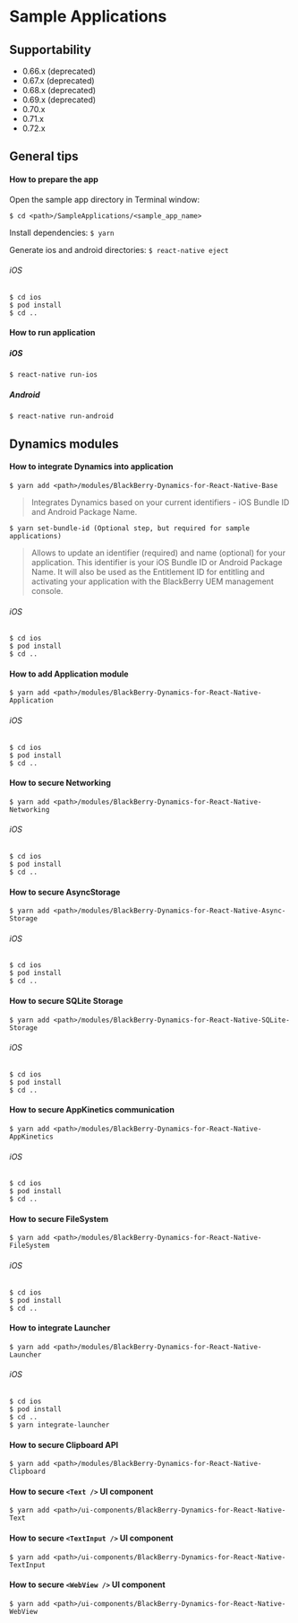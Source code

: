 # Sample Applications

## Supportability
 - 0.66.x (deprecated)
 - 0.67.x (deprecated)
 - 0.68.x (deprecated)
 - 0.69.x (deprecated)
 - 0.70.x
 - 0.71.x
 - 0.72.x

## General tips

#### How to prepare the app
Open the sample app directory in Terminal window:

`$ cd <path>/SampleApplications/<sample_app_name>`

Install dependencies:
`$ yarn`

Generate ios and android directories:
`$ react-native eject`

###### iOS
`$ cd ios`  
`$ pod install`  
`$ cd ..`

#### How to run application

##### iOS

`$ react-native run-ios`

##### Android

`$ react-native run-android`

## Dynamics modules

#### How to integrate Dynamics into application
	$ yarn add <path>/modules/BlackBerry-Dynamics-for-React-Native-Base

> Integrates Dynamics based on your current identifiers - iOS Bundle ID and Android Package Name.

	$ yarn set-bundle-id (Optional step, but required for sample applications)

> Allows to update an identifier (required) and name (optional) for your application. This identifier is your iOS Bundle ID or Android Package Name. It will also be used as the Entitlement ID for entitling and activating your application with the BlackBerry UEM management console.
###### iOS
	$ cd ios
	$ pod install
	$ cd ..

#### How to add Application module
	$ yarn add <path>/modules/BlackBerry-Dynamics-for-React-Native-Application
###### iOS
	$ cd ios
	$ pod install
	$ cd ..

#### How to secure Networking
	$ yarn add <path>/modules/BlackBerry-Dynamics-for-React-Native-Networking
###### iOS
	$ cd ios
	$ pod install
	$ cd ..

#### How to secure AsyncStorage
	$ yarn add <path>/modules/BlackBerry-Dynamics-for-React-Native-Async-Storage
###### iOS
	$ cd ios
	$ pod install
	$ cd ..

#### How to secure SQLite Storage
	$ yarn add <path>/modules/BlackBerry-Dynamics-for-React-Native-SQLite-Storage
###### iOS
	$ cd ios
	$ pod install
	$ cd ..

#### How to secure AppKinetics communication
	$ yarn add <path>/modules/BlackBerry-Dynamics-for-React-Native-AppKinetics
###### iOS
	$ cd ios
	$ pod install
	$ cd ..

#### How to secure FileSystem
	$ yarn add <path>/modules/BlackBerry-Dynamics-for-React-Native-FileSystem
###### iOS
	$ cd ios
	$ pod install
	$ cd ..

#### How to integrate Launcher
	$ yarn add <path>/modules/BlackBerry-Dynamics-for-React-Native-Launcher
###### iOS
	$ cd ios
	$ pod install
	$ cd ..
	$ yarn integrate-launcher

#### How to secure Clipboard API
	$ yarn add <path>/modules/BlackBerry-Dynamics-for-React-Native-Clipboard

#### How to secure `<Text />` UI component
	$ yarn add <path>/ui-components/BlackBerry-Dynamics-for-React-Native-Text

#### How to secure `<TextInput />` UI component
	$ yarn add <path>/ui-components/BlackBerry-Dynamics-for-React-Native-TextInput

#### How to secure `<WebView />` UI component
	$ yarn add <path>/ui-components/BlackBerry-Dynamics-for-React-Native-WebView
